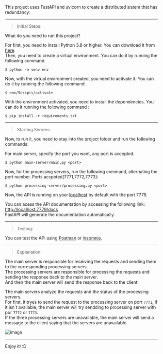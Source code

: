 This project uses FastAPI and uvicorn to create a distributed sistem that has redundancy:<br/>

---

> Initial Steps:<br/>

What do you need to run this project?<br/>

For first, you need to install Python 3.8 or higher. You can download it from [here](https://www.python.org/downloads/).<br/>
Then, you need to create a virtual environment. You can do it by running the following command:<br/>

```console
$ python -m venv env
```

Now, with the virtual environment created, you need to activate it. You can do it by running the following command:<br/>

```console
$ env/Scripts/activate
```

With the environment activated, you need to install the dependencies. You can do it running the following command :<br/>

```console
$ pip install -r requirements.txt
```
---

> Starting Servers:<br/>

Now, to run it, you need to stay into the project folder and run the following commands:<br/>

For main server, specify the port you want, any port is accepted.<br/>

```console
$ python main-server/main.py <port>
```

Now, for the processing servers, run the following command, alternating the port number. Ports accpeted[7771,7772,7773]:<br/>
```console
$ python processing-server/processing.py <port>
```

Now, the API is running on your [localhost](http://localhost:7779) by default with the port 7779.<br/>

You can acess the API documentation by accessing the following link: [http://localhost:7779/docs](http://localhost:7779/docs)<br/>
FastAPI will generate the documentation automatically.<br/>

---

> Testing:<br/>

You can test the API using [Postman](https://www.postman.com/) or [Insomnia](https://insomnia.rest/download).<br/>

---

> Explanation:<br/>

The main server is responsible for receiving the requests and sending them to the corresponding processing servers.<br/>
The processing servers are responsible for processing the requests and sending the response back to the main server.<br/>
And then the main server will send the response back to the client.<br/>

The main servers analyze the requests and the status of the processing servers.<br/>
For first, it tryes to send the request to the processing server on port `7771`, if it isn´t available, the main server will try sendding to processing server with por `7772` or `7773`.<br/>
If the three processing servers are unavailable, the main server will send a message to the client saying that the servers are unavailable.<br/>

![image](https://user-images.githubusercontent.com/61984488/233520276-8b759e68-2c7d-4cb9-b6e4-741047d8a598.png)

---
Enjoy it! :D
